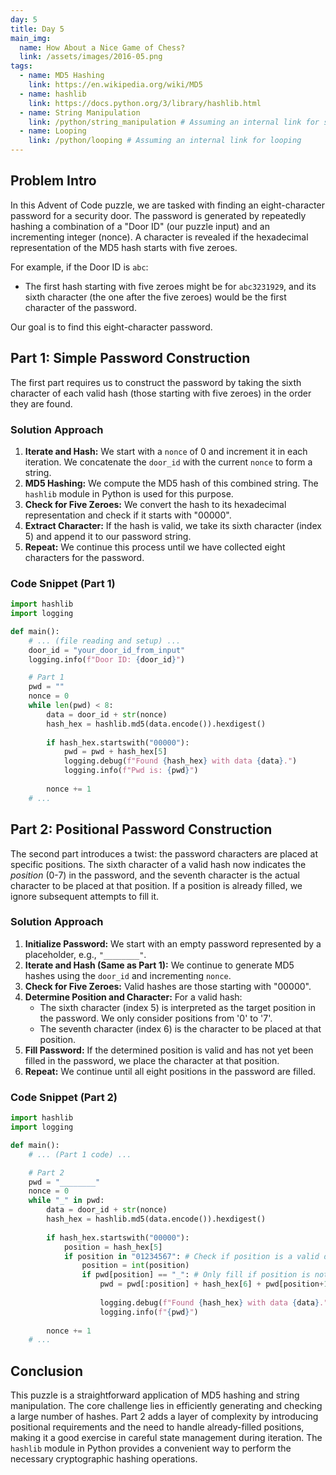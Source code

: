```yaml
---
day: 5
title: Day 5
main_img:
  name: How About a Nice Game of Chess?
  link: /assets/images/2016-05.png
tags:
  - name: MD5 Hashing
    link: https://en.wikipedia.org/wiki/MD5
  - name: hashlib
    link: https://docs.python.org/3/library/hashlib.html
  - name: String Manipulation
    link: /python/string_manipulation # Assuming an internal link for string manipulation
  - name: Looping
    link: /python/looping # Assuming an internal link for looping
---
```


## Problem Intro

In this Advent of Code puzzle, we are tasked with finding an eight-character password for a security door. The password is generated by repeatedly hashing a combination of a "Door ID" (our puzzle input) and an incrementing integer (nonce). A character is revealed if the hexadecimal representation of the MD5 hash starts with five zeroes.

For example, if the Door ID is `abc`:
- The first hash starting with five zeroes might be for `abc3231929`, and its sixth character (the one after the five zeroes) would be the first character of the password.

Our goal is to find this eight-character password.

## Part 1: Simple Password Construction

The first part requires us to construct the password by taking the sixth character of each valid hash (those starting with five zeroes) in the order they are found.

### Solution Approach

1.  **Iterate and Hash:** We start with a `nonce` of 0 and increment it in each iteration. We concatenate the `door_id` with the current `nonce` to form a string.
2.  **MD5 Hashing:** We compute the MD5 hash of this combined string. The `hashlib` module in Python is used for this purpose.
3.  **Check for Five Zeroes:** We convert the hash to its hexadecimal representation and check if it starts with "00000".
4.  **Extract Character:** If the hash is valid, we take its sixth character (index 5) and append it to our password string.
5.  **Repeat:** We continue this process until we have collected eight characters for the password.

### Code Snippet (Part 1)

```python
import hashlib
import logging

def main():
    # ... (file reading and setup) ...
    door_id = "your_door_id_from_input"
    logging.info(f"Door ID: {door_id}")

    # Part 1
    pwd = ""
    nonce = 0
    while len(pwd) < 8:
        data = door_id + str(nonce)
        hash_hex = hashlib.md5(data.encode()).hexdigest()
        
        if hash_hex.startswith("00000"):
            pwd = pwd + hash_hex[5]
            logging.debug(f"Found {hash_hex} with data {data}.")
            logging.info(f"Pwd is: {pwd}")
            
        nonce += 1
    # ...
```

## Part 2: Positional Password Construction

The second part introduces a twist: the password characters are placed at specific positions. The sixth character of a valid hash now indicates the *position* (0-7) in the password, and the seventh character is the actual character to be placed at that position. If a position is already filled, we ignore subsequent attempts to fill it.

### Solution Approach

1.  **Initialize Password:** We start with an empty password represented by a placeholder, e.g., `"________"`.
2.  **Iterate and Hash (Same as Part 1):** We continue to generate MD5 hashes using the `door_id` and incrementing `nonce`.
3.  **Check for Five Zeroes:** Valid hashes are those starting with "00000".
4.  **Determine Position and Character:** For a valid hash:
    *   The sixth character (index 5) is interpreted as the target position in the password. We only consider positions from '0' to '7'.
    *   The seventh character (index 6) is the character to be placed at that position.
5.  **Fill Password:** If the determined position is valid and has not yet been filled in the password, we place the character at that position.
6.  **Repeat:** We continue until all eight positions in the password are filled.

### Code Snippet (Part 2)

```python
import hashlib
import logging

def main():
    # ... (Part 1 code) ...

    # Part 2
    pwd = "________"
    nonce = 0
    while "_" in pwd:
        data = door_id + str(nonce)
        hash_hex = hashlib.md5(data.encode()).hexdigest()
        
        if hash_hex.startswith("00000"):
            position = hash_hex[5]
            if position in "01234567": # Check if position is a valid digit 0-7
                position = int(position)
                if pwd[position] == "_": # Only fill if position is not already taken
                    pwd = pwd[:position] + hash_hex[6] + pwd[position+1:]
                    
                    logging.debug(f"Found {hash_hex} with data {data}.")
                    logging.info(f"{pwd}")
        
        nonce += 1
    # ...
```

## Conclusion

This puzzle is a straightforward application of MD5 hashing and string manipulation. The core challenge lies in efficiently generating and checking a large number of hashes. Part 2 adds a layer of complexity by introducing positional requirements and the need to handle already-filled positions, making it a good exercise in careful state management during iteration. The `hashlib` module in Python provides a convenient way to perform the necessary cryptographic hashing operations.
